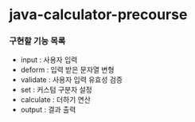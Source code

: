 # java-calculator-precourse

### 구현할 기능 목록

- input : 사용자 입력
- deform : 입력 받은 문자열 변형
- validate : 사용자 입력 유효성 검증
- set : 커스텀 구분자 설정
- calculate : 더하기 연산
- output : 결과 출력